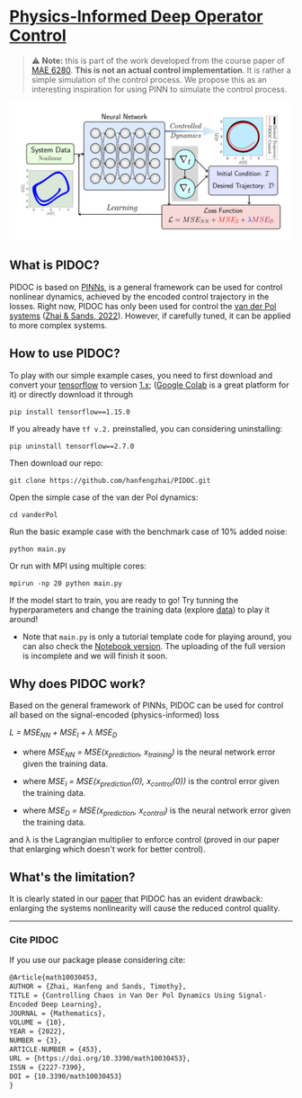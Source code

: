# [Physics-Informed Deep Operator Control](https://doi.org/10.3390/s22176362)

> :warning: **Note:** this is part of the work developed from the course paper of [MAE 6280](https://classes.cornell.edu/browse/roster/FA20/class/MAE/6280). **This is not an actual control implementation**. It is rather a simple simulation of the control process. We propose this as an interesting inspiration for using PINN to simulate the control process.

![schematic view of Physics-Informed Deep Operator Control](/doc/PINC_schematic.jpg)

## What is PIDOC?

PIDOC is based on [PINNs](https://maziarraissi.github.io/PINNs/), is a general framework can be used for control nonlinear dynamics, achieved by the encoded control trajectory in the losses. Right now, PIDOC has only been used for control the [van der Pol systems](https://www.sciencedirect.com/topics/mathematics/van-der-pols-equation) ([Zhai & Sands, 2022](https://doi.org/10.3390/math10030453)). However, if carefully tuned, it can be applied to more complex systems.

## How to use PIDOC?

To play with our simple example cases, you need to first download and convert your [tensorflow](https://www.tensorflow.org/) to version [1.x](https://www.tensorflow.org/api_docs/python/tf/compat/v1/); ([Google Colab](https://colab.research.google.com/) is a great platform for it) or directly download it through

~~~
pip install tensorflow==1.15.0
~~~
If you already have ```tf v.2.``` preinstalled, you can considering uninstalling:
~~~
pip uninstall tensorflow==2.7.0
~~~
Then download our repo:
~~~
git clone https://github.com/hanfengzhai/PIDOC.git
~~~

Open the simple case of the van der Pol dynamics:

~~~
cd vanderPol
~~~

Run the basic example case with the benchmark case of 10% added noise:

~~~
python main.py
~~~

Or run with MPI using multiple cores:

~~~
mpirun -np 20 python main.py
~~~

If the model start to train, you are ready to go! Try tunning the hyperparameters and change the training data (explore [data](https://github.com/hanfengzhai/PIDOC/tree/main/data)) to play it around! 

* Note that ```main.py``` is only a tutorial template code for playing around, you can also check the [Notebook version](https://github.com/hanfengzhai/PIDOC/blob/main/vanderPol/vanderPol_Fig4_benchmark.ipynb). The uploading of the full version is incomplete and we will finish it soon.

## Why does PIDOC work?

Based on the general framework of PINNs, PIDOC can be used for control all based on the signal-encoded (physics-informed) loss

 *L = MSE<sub>NN</sub> +  MSE<sub>I</sub> + &lambda; MSE<sub>D</sub>*
 
* where *MSE<sub>NN</sub> = MSE(x<sub>prediction</sub>, x<sub>training</sub>)* is the neural network error given the training data.
 
* where *MSE<sub>I</sub> = MSE(x<sub>prediction</sub>(0), x<sub>control</sub>(0))* is the control error given the training data.
 
* where *MSE<sub>D</sub> = MSE(x<sub>prediction</sub>, x<sub>control</sub>)* is the neural network error given the training data.
 
and &lambda; is the Lagrangian multiplier to enforce control (proved in our paper that enlarging which doesn't work for better control).
 
## What's the limitation?

It is clearly stated in our [paper](https://www.mdpi.com/2227-7390/10/3/453) that PIDOC has an evident drawback: enlarging the systems nonlinearity will cause the reduced control quality.

***

### Cite PIDOC

If you use our package please considering cite:
~~~
@Article{math10030453,
AUTHOR = {Zhai, Hanfeng and Sands, Timothy},
TITLE = {Controlling Chaos in Van Der Pol Dynamics Using Signal-Encoded Deep Learning},
JOURNAL = {Mathematics},
VOLUME = {10},
YEAR = {2022},
NUMBER = {3},
ARTICLE-NUMBER = {453},
URL = {https://doi.org/10.3390/math10030453},
ISSN = {2227-7390},
DOI = {10.3390/math10030453}
}
~~~
